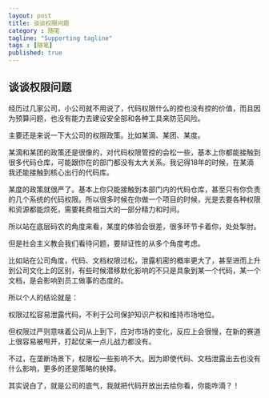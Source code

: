 ```yaml
---
layout: post
title: 谈谈权限问题
category : 随笔
tagline: "Supporting tagline"
tags : [随笔]
published: true
---
```


## 谈谈权限问题

经历过几家公司，小公司就不用说了，代码权限什么的控也没有控的价值，而且因为预算问题，也没有能力去建设安全部和各种工具来防范风险。

主要还是来说一下大公司的权限政策。比如某滴、某团、某度。

<!--break-->

某滴和某团的政策还是很像的，对代码权限管控的会松一些，基本上你都能接触到很多代码仓库，可能跟你在的部门都没有太大关系。我记得18年的时候，在某滴我还能接触到核心出行的代码库。

某度的政策就很严了。基本上你只能接触到本部门内的代码仓库，甚至只有你负责的几个系统的代码权限。所以很多时候在你做一个项目的时候，光是去要各种权限和资源都能烦死，需要耗费相当大的一部分精力和时间。

所以站在底层码农的角度来看，某度的体验会很差，很多环节卡着你，处处掣肘。

但是社会主义教会我们看待问题，要辩证性的从多个角度考虑。

比如站在公司角度，代码、文档权限过松，泄露机密的概率更大了，甚至进而上升到公司文化上的区别，有些时候潜移默化影响的不只是具象到某一个代码，某一个文档，是会影响到员工做事的态度的。

所以个人的结论就是：

权限过松容易泄露代码，不利于公司保护知识产权和维持市场地位。

但权限过严则意味着公司从上到下，应对市场的变化，反应上会很慢，在新的赛道上很容易被甩开，打起仗来一点儿战力都没有。

不过，在垄断场景下，权限松一些影响不大。因为即使代码、文档泄露出去也没有什么影响，更多的还是策略的抉择。

其实说白了，就是公司的底气，我就把代码开放出去给你看，你能咋滴？！